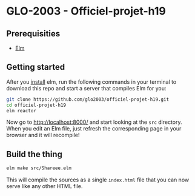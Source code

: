 # GLO-2003 - Officiel-projet-h19

## Prerequisities

- [Elm](https://elm-lang.org/) 

## Getting started

After you [install](https://guide.elm-lang.org/install.html) elm, run the following commands in your terminal to download this repo and start a server that compiles Elm for you:

```bash
git clone https://github.com/glo2003/officiel-projet-h19.git
cd officiel-projet-h19
elm reactor
```

Now go to [http://localhost:8000/](http://localhost:8000/) and start looking at the `src` directory. When you edit an Elm file, just refresh the corresponding page in your browser and it will recompile!

## Build the thing

```bash
elm make src/Shareee.elm
```

This will compile the sources as a single `index.html` file that you can now serve like any other HTML file.
